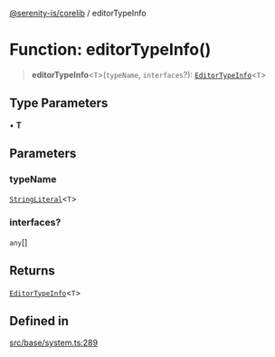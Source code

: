 [@serenity-is/corelib](../README.md) / editorTypeInfo

# Function: editorTypeInfo()

> **editorTypeInfo**\<`T`\>(`typeName`, `interfaces`?): [`EditorTypeInfo`](../type-aliases/EditorTypeInfo.md)\<`T`\>

## Type Parameters

• **T**

## Parameters

### typeName

[`StringLiteral`](../type-aliases/StringLiteral.md)\<`T`\>

### interfaces?

`any`[]

## Returns

[`EditorTypeInfo`](../type-aliases/EditorTypeInfo.md)\<`T`\>

## Defined in

[src/base/system.ts:289](https://github.com/serenity-is/serenity/blob/master/packages/corelib/src/base/system.ts#L289)
